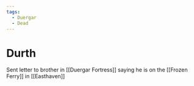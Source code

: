 ```yaml
---
tags:
  - Duergar
  - Dead
---
```

# Durth 

Sent letter to brother in [[Duergar Fortress]] saying he is on the [[Frozen Ferry]] in [[Easthaven]]